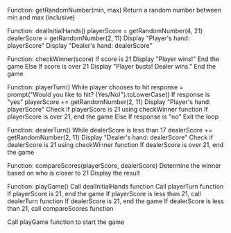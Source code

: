 Function: getRandomNumber(min, max)
    Return a random number between min and max (inclusive)

Function: dealInitialHands()
    playerScore = getRandomNumber(4, 21)
    dealerScore = getRandomNumber(2, 11)
    Display "Player's hand: playerScore"
    Display "Dealer's hand: dealerScore"

Function: checkWinner(score)
    If score is 21
        Display "Player wins!"
        End the game
    Else If score is over 21
        Display "Player busts! Dealer wins."
        End the game

Function: playerTurn()
    While player chooses to hit
        response = prompt("Would you like to hit? (Yes/No)").toLowerCase()
        If response is "yes"
            playerScore += getRandomNumber(2, 11)
            Display "Player's hand: playerScore"
            Check if playerScore is 21 using checkWinner function
            If playerScore is over 21, end the game
        Else If response is "no"
            Exit the loop

Function: dealerTurn()
    While dealerScore is less than 17
        dealerScore += getRandomNumber(2, 11)
        Display "Dealer's hand: dealerScore"
        Check if dealerScore is 21 using checkWinner function
        If dealerScore is over 21, end the game

Function: compareScores(playerScore, dealerScore)
    Determine the winner based on who is closer to 21
    Display the result

Function: playGame()
    Call dealInitialHands function
    Call playerTurn function
    If playerScore is 21, end the game
    If playerScore is less than 21, call dealerTurn function
    If dealerScore is 21, end the game
    If dealerScore is less than 21, call compareScores function

Call playGame function to start the game
